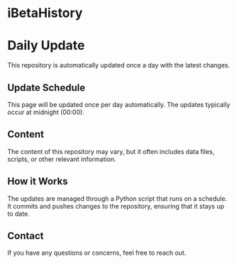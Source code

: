 # iBetaHistory

# Daily Update

This repository is automatically updated once a day with the latest changes.

## Update Schedule

This page will be updated once per day automatically. The updates typically occur at midnight (00:00).

## Content

The content of this repository may vary, but it often includes data files, scripts, or other relevant information.

## How it Works

The updates are managed through a Python script that runs on a schedule. It commits and pushes changes to the repository, ensuring that it stays up to date.

## Contact

If you have any questions or concerns, feel free to reach out.
